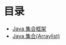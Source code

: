 # 目录
- [Java 集合框架](https://github.com/wangjiapu/Conclusion/blob/master/Java%E5%9F%BA%E7%A1%80/%E9%9B%86%E5%90%88%E6%A1%86%E6%9E%B6.md)
- [Java 集合(Arraylist)](222)




